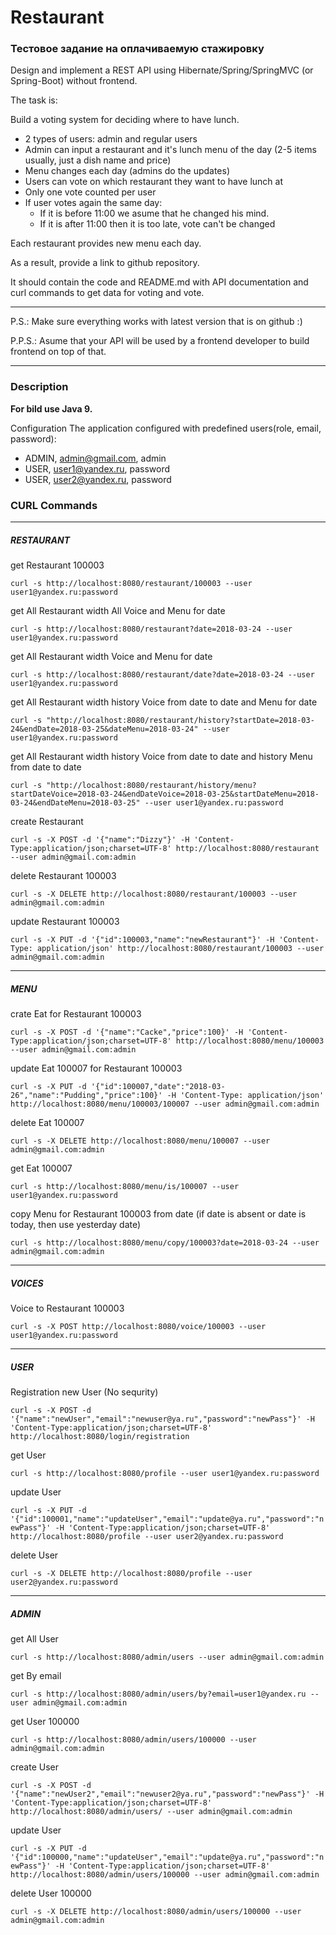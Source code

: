 # Restaurant

### Тестовое задание на оплачиваемую стажировку

Design and implement a REST API using Hibernate/Spring/SpringMVC (or Spring-Boot) without frontend.

The task is:

Build a voting system for deciding where to have lunch.

* 2 types of users: admin and regular users
* Admin can input a restaurant and it's lunch menu of the day (2-5 items usually, just a dish name and price)
* Menu changes each day (admins do the updates)
* Users can vote on which restaurant they want to have lunch at
* Only one vote counted per user
* If user votes again the same day:
  * If it is before 11:00 we asume that he changed his mind.
  * If it is after 11:00 then it is too late, vote can't be changed
  
Each restaurant provides new menu each day.

As a result, provide a link to github repository.

It should contain the code and README.md with API documentation and curl commands to get data for voting and vote.

---
P.S.: Make sure everything works with latest version that is on github :)

P.P.S.: Asume that your API will be used by a frontend developer to build frontend on top of that.

---

### Description

**For bild use Java 9.**

Configuration The application configured with predefined users(role, email, password):

* ADMIN, admin@gmail.com, admin
* USER, user1@yandex.ru, password
* USER, user2@yandex.ru, password

### CURL Commands

---
##### RESTAURANT

get Restaurant 100003

`curl -s http://localhost:8080/restaurant/100003 --user user1@yandex.ru:password`


get All Restaurant width All Voice and Menu for date

`curl -s http://localhost:8080/restaurant?date=2018-03-24 --user user1@yandex.ru:password`


get All Restaurant width Voice and Menu for date

`curl -s http://localhost:8080/restaurant/date?date=2018-03-24 --user user1@yandex.ru:password`


get All Restaurant width history Voice from date to date and Menu for date

`curl -s "http://localhost:8080/restaurant/history?startDate=2018-03-24&endDate=2018-03-25&dateMenu=2018-03-24" --user user1@yandex.ru:password`


get All Restaurant width history Voice from date to date and history Menu from date to date 

`curl -s "http://localhost:8080/restaurant/history/menu?startDateVoice=2018-03-24&endDateVoice=2018-03-25&startDateMenu=2018-03-24&endDateMenu=2018-03-25" --user user1@yandex.ru:password`


create Restaurant

`curl -s -X POST -d '{"name":"Dizzy"}' -H 'Content-Type:application/json;charset=UTF-8' http://localhost:8080/restaurant --user admin@gmail.com:admin`


delete Restaurant 100003

`curl -s -X DELETE http://localhost:8080/restaurant/100003 --user admin@gmail.com:admin`


update Restaurant 100003

`curl -s -X PUT -d '{"id":100003,"name":"newRestaurant"}' -H 'Content-Type: application/json' http://localhost:8080/restaurant/100003 --user admin@gmail.com:admin`


---
##### MENU


crate Eat for Restaurant 100003

`curl -s -X POST -d '{"name":"Cacke","price":100}' -H 'Content-Type:application/json;charset=UTF-8' http://localhost:8080/menu/100003 --user admin@gmail.com:admin`


update Eat 100007 for Restaurant 100003

`curl -s -X PUT -d '{"id":100007,"date":"2018-03-26","name":"Pudding","price":100}' -H 'Content-Type: application/json' http://localhost:8080/menu/100003/100007 --user admin@gmail.com:admin`


delete Eat 100007

`curl -s -X DELETE http://localhost:8080/menu/100007 --user admin@gmail.com:admin`


get Eat 100007

`curl -s http://localhost:8080/menu/is/100007 --user user1@yandex.ru:password`


copy Menu for Restaurant 100003 from date (if date is absent or date is today, then use yesterday
 date)

`curl -s http://localhost:8080/menu/copy/100003?date=2018-03-24 --user admin@gmail.com:admin`


---
##### VOICES


Voice to Restaurant 100003

`curl -s -X POST http://localhost:8080/voice/100003 --user user1@yandex.ru:password`


---
##### USER

Registration new User (No sequrity)

`curl -s -X POST -d '{"name":"newUser","email":"newuser@ya.ru","password":"newPass"}' -H 'Content-Type:application/json;charset=UTF-8' http://localhost:8080/login/registration`


get User

`curl -s http://localhost:8080/profile --user user1@yandex.ru:password`


update User

`curl -s -X PUT -d '{"id":100001,"name":"updateUser","email":"update@ya.ru","password":"newPass"}' -H 'Content-Type:application/json;charset=UTF-8' http://localhost:8080/profile --user user2@yandex.ru:password`


delete User

`curl -s -X DELETE http://localhost:8080/profile --user user2@yandex.ru:password`


---
##### ADMIN

get All User

`curl -s http://localhost:8080/admin/users --user admin@gmail.com:admin`


get By email

`curl -s http://localhost:8080/admin/users/by?email=user1@yandex.ru --user admin@gmail.com:admin`


get User 100000

`curl -s http://localhost:8080/admin/users/100000 --user admin@gmail.com:admin`


create User

`curl -s -X POST -d '{"name":"newUser2","email":"newuser2@ya.ru","password":"newPass"}' -H 'Content-Type:application/json;charset=UTF-8' http://localhost:8080/admin/users/ --user admin@gmail.com:admin`


update User

`curl -s -X PUT -d '{"id":100000,"name":"updateUser","email":"update@ya.ru","password":"newPass"}' -H 'Content-Type:application/json;charset=UTF-8' http://localhost:8080/admin/users/100000 --user admin@gmail.com:admin`


delete User 100000

`curl -s -X DELETE http://localhost:8080/admin/users/100000 --user admin@gmail.com:admin`

